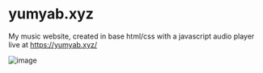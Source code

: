 # yumyab.xyz
My music website, created in base html/css with a javascript audio player
live at https://yumyab.xyz/

![image](https://user-images.githubusercontent.com/12840619/203722219-c1529eee-04f7-4e1b-afed-25ad9355b515.png)
